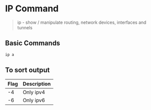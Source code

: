 # IP Command

> ip - show / manipulate routing, network devices, interfaces and tunnels

## Basic Commands

```bash
ip a
```
## To sort output
| Flag| Description|
|---|---|
|-4 | Only ipv4|
|-6| Only ipv6|

